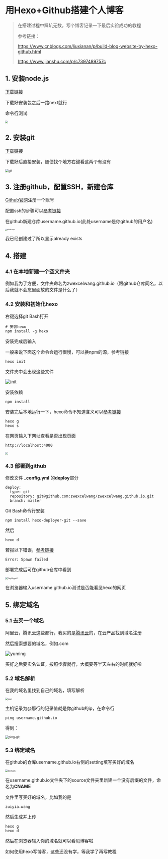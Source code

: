 # 用Hexo+Github搭建个人博客

> 在搭建过程中踩坑无数，写个博客记录一下最后实验成功的教程
>
> 参考链接：
>
>  https://www.cnblogs.com/liuxianan/p/build-blog-website-by-hexo-github.html 
>
>  https://www.jianshu.com/p/c7397489757c 



## 1. 安装node.js

 [下载链接](https://nodejs.org/zh-cn/download/ ) 

下载好安装包之后一路next就行

命令行测试

<img src="figures/nodejs.png" style="zoom:50%;" />

## 2. 安装git

 [下载链接](https://git-scm.com/downloads ) 

下载好后直接安装，随便找个地方右键看这两个有没有

<img src="figures/git.png" alt="git" style="zoom:67%;" />

## 3. 注册github，配置SSH，新建仓库

[Github官网](https://github.com/ )注册一个账号 

配置ssh的步骤可以[参考链接](https://www.cnblogs.com/MrReed/p/6373988.html)

在github新建仓库username.github.io(此处username是你github的用户名)

<img src="figures/github-repo.png" alt="github-repo" style="zoom: 33%;" />

我已经创建过了所以显示already exists

## 4. 搭建

### 4.1 在本地新建一个空文件夹

例如我为了方便，文件夹命名为zwexcelwang.github.io（跟github仓库同名，以后我就不会忘里面放的文件是什么了）

### 4.2 安装和初始化hexo

右键选择git Bash打开

```shell
# 安装hexo
npm install -g hexo
```

安装完成后输入

一般来说下面这个命令会运行很慢，可以换npm的源，参考链接

```shell
hexo init
```

文件夹中会出现这些文件

![init](figures/init.png)

安装依赖

```shell
npm install
```

安装完后本地运行一下，hexo命令不知道含义可以[参考链接](https://www.cnblogs.com/wsmrzx/p/9439448.html)

```shell
hexo g 
hexo s
```

在网页输入下网址查看是否出现页面

```
http://localhost:4000
```

<img src="figures/hexo-init-ed.png" style="zoom: 50%;" />



### 4.3 部署到github

修改文件 **_config.yml** 的**deploy**部分

```
deploy:
  type: git
  repository: git@github.com:zwexcelwang/zwexcelwang.github.io.git
  branch: master
```

Git Bash命令行安装

```shell
npm install hexo-deployer-git --save
```

然后

```shell
hexo d
```

若报以下错误，[参考链接](https://blog.csdn.net/njc_sec/article/details/89021083)

```shell
Error: Spawn failed
```

部署完成后可在github仓库中看到

<img src="figures/deployed.png" alt="deployed" style="zoom: 50%;" />

在浏览器输入username.github.io测试是否能看见hexo的网页

## 5. 绑定域名

### 5.1 去买一个域名

阿里云，腾讯云这些都行，我买的是[腾讯云](https://cloud.tencent.com/)的，在云产品找到域名注册

然后搜索想要的域名，例如.com

![yuming](figures/yuming.png)

买好之后要实名认证，按照步骤就行，大概要等半天左右的时间就好啦

### 5.2 域名解析

在我的域名里找到自己的域名，填写解析

<img src="figures/jiexi.png" alt="jiexi" style="zoom:50%;" />

主机记录为@那行的记录值就是你github的ip，在命令行

```shell
ping username.github.io
```

得到：

<img src="figures/ping-git.png" alt="ping-git" style="zoom:67%;" />

### 5.3 绑定域名

在github的仓库username.github.io右侧的setting填写买好的域名

<img src="figures/domain.png" alt="domain" style="zoom: 50%;" />

在username.github.io文件夹下的source文件夹里新建一个没有后缀的文件，命名为**CNAME**

文件里写买好的域名，比如我的是

```
zuiyia.wang
```

然后生成并上传

```shell
hexo g
hexo d
```

然后在浏览器输入你的域名就可以看见博客啦



如何使用hexo写博客，这些还没有学，等我学了再写教程
